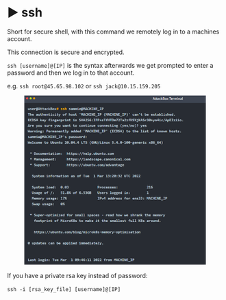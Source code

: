 # ▶️ ssh

Short for secure shell, with this command we remotely log in to a machines account.

This connection is secure and encrypted.

`ssh [username]@[IP]` is the syntax afterwards we get prompted to enter a password and then we log in to that account.

e.g. `ssh root@45.65.98.102` or `ssh jack@10.15.159.205`

<figure><img src="../.gitbook/assets/image (42).png" alt=""><figcaption></figcaption></figure>

If you have a private rsa key instead of password:

`ssh -i [rsa_key_file] [username]@[IP]`
